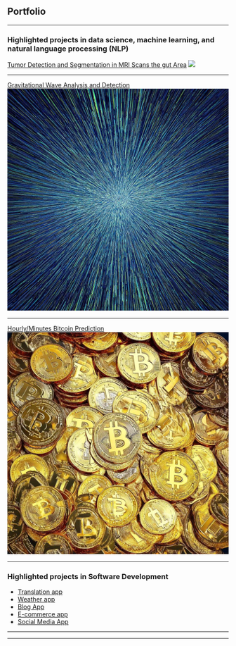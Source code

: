 ## Portfolio

---

### Highlighted projects in data science, machine learning, and natural language processing (NLP)

[Tumor Detection and Segmentation in MRI Scans the gut Area](/sample_page)
<img src="images/Tumour.jpeg"/>

---
[Gravitational Wave Analysis and Detection ](/pdf/sample_presentation.pdf)
<img src="images/wave.jpeg"/>

---
[Hourly/Minutes Bitcoin Prediction](http://example.com/)
<img src="images/bitcoin.jpeg"/>

---

### Highlighted projects in Software Development


- [Translation app](http://example.com/)
- [Weather app](http://example.com/)
- [Blog App](http://example.com/)
- [E-commerce app](http://example.com/)
- [Social Media App](http://example.com/)

---




---

